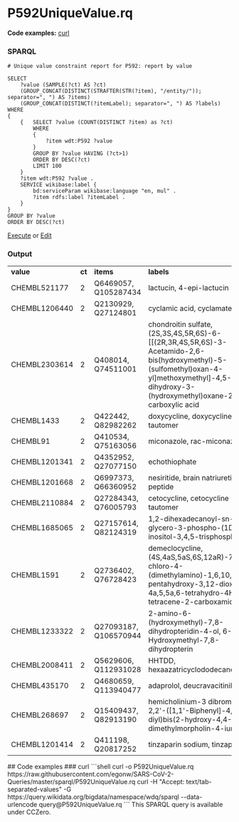 # P592UniqueValue.rq
**Code examples:** [curl](#curl)
### SPARQL
```sparql
# Unique value constraint report for P592: report by value

SELECT
    ?value (SAMPLE(?ct) AS ?ct)
    (GROUP_CONCAT(DISTINCT(STRAFTER(STR(?item), "/entity/")); separator=", ") AS ?items)
    (GROUP_CONCAT(DISTINCT(?itemLabel); separator=", ") AS ?labels)
WHERE
{
  	{ 	SELECT ?value (COUNT(DISTINCT ?item) as ?ct)
  		WHERE
  		{
  			?item wdt:P592 ?value
		}
    	GROUP BY ?value HAVING (?ct>1)
    	ORDER BY DESC(?ct)
    	LIMIT 100
	}
  	?item wdt:P592 ?value .
	SERVICE wikibase:label {
    	bd:serviceParam wikibase:language "en, mul" .
    	?item rdfs:label ?itemLabel .
  	}
}
GROUP BY ?value
ORDER BY DESC(?ct)
```
[Execute](https://query.wikidata.org/embed.html#%23%20Unique%20value%20constraint%20report%20for%20P592%3A%20report%20by%20value%0A%0ASELECT%0A%20%20%20%20%3Fvalue%20%28SAMPLE%28%3Fct%29%20AS%20%3Fct%29%0A%20%20%20%20%28GROUP_CONCAT%28DISTINCT%28STRAFTER%28STR%28%3Fitem%29%2C%20%22%2Fentity%2F%22%29%29%3B%20separator%3D%22%2C%20%22%29%20AS%20%3Fitems%29%0A%20%20%20%20%28GROUP_CONCAT%28DISTINCT%28%3FitemLabel%29%3B%20separator%3D%22%2C%20%22%29%20AS%20%3Flabels%29%0AWHERE%0A%7B%0A%20%20%09%7B%20%09SELECT%20%3Fvalue%20%28COUNT%28DISTINCT%20%3Fitem%29%20as%20%3Fct%29%0A%20%20%09%09WHERE%0A%20%20%09%09%7B%0A%20%20%09%09%09%3Fitem%20wdt%3AP592%20%3Fvalue%0A%09%09%7D%0A%20%20%20%20%09GROUP%20BY%20%3Fvalue%20HAVING%20%28%3Fct%3E1%29%0A%20%20%20%20%09ORDER%20BY%20DESC%28%3Fct%29%0A%20%20%20%20%09LIMIT%20100%0A%09%7D%0A%20%20%09%3Fitem%20wdt%3AP592%20%3Fvalue%20.%0A%09SERVICE%20wikibase%3Alabel%20%7B%0A%20%20%20%20%09bd%3AserviceParam%20wikibase%3Alanguage%20%22en%2C%20mul%22%20.%0A%20%20%20%20%09%3Fitem%20rdfs%3Alabel%20%3FitemLabel%20.%0A%20%20%09%7D%0A%7D%0AGROUP%20BY%20%3Fvalue%0AORDER%20BY%20DESC%28%3Fct%29%0A) or [Edit](https://query.wikidata.org/#%23%20Unique%20value%20constraint%20report%20for%20P592%3A%20report%20by%20value%0A%0ASELECT%0A%20%20%20%20%3Fvalue%20%28SAMPLE%28%3Fct%29%20AS%20%3Fct%29%0A%20%20%20%20%28GROUP_CONCAT%28DISTINCT%28STRAFTER%28STR%28%3Fitem%29%2C%20%22%2Fentity%2F%22%29%29%3B%20separator%3D%22%2C%20%22%29%20AS%20%3Fitems%29%0A%20%20%20%20%28GROUP_CONCAT%28DISTINCT%28%3FitemLabel%29%3B%20separator%3D%22%2C%20%22%29%20AS%20%3Flabels%29%0AWHERE%0A%7B%0A%20%20%09%7B%20%09SELECT%20%3Fvalue%20%28COUNT%28DISTINCT%20%3Fitem%29%20as%20%3Fct%29%0A%20%20%09%09WHERE%0A%20%20%09%09%7B%0A%20%20%09%09%09%3Fitem%20wdt%3AP592%20%3Fvalue%0A%09%09%7D%0A%20%20%20%20%09GROUP%20BY%20%3Fvalue%20HAVING%20%28%3Fct%3E1%29%0A%20%20%20%20%09ORDER%20BY%20DESC%28%3Fct%29%0A%20%20%20%20%09LIMIT%20100%0A%09%7D%0A%20%20%09%3Fitem%20wdt%3AP592%20%3Fvalue%20.%0A%09SERVICE%20wikibase%3Alabel%20%7B%0A%20%20%20%20%09bd%3AserviceParam%20wikibase%3Alanguage%20%22en%2C%20mul%22%20.%0A%20%20%20%20%09%3Fitem%20rdfs%3Alabel%20%3FitemLabel%20.%0A%20%20%09%7D%0A%7D%0AGROUP%20BY%20%3Fvalue%0AORDER%20BY%20DESC%28%3Fct%29%0A)


### Output
<table>
  <tr>
    <td><b>value</b></td>
    <td><b>ct</b></td>
    <td><b>items</b></td>
    <td><b>labels</b></td>
  </tr>
  <tr>
    <td>CHEMBL521177</td>
    <td>2</td>
    <td>Q6469057, Q105287434</td>
    <td>lactucin, 4-epi-lactucin</td>
  </tr>
  <tr>
    <td>CHEMBL1206440</td>
    <td>2</td>
    <td>Q2130929, Q27124801</td>
    <td>cyclamic acid, cyclamate</td>
  </tr>
  <tr>
    <td>CHEMBL2303614</td>
    <td>2</td>
    <td>Q408014, Q74511001</td>
    <td>chondroitin sulfate, (2S,3S,4S,5R,6S)-6-[[(2R,3R,4S,5R,6S)-3-Acetamido-2,6-bis(hydroxymethyl)-5-(sulfomethyl)oxan-4-yl]methoxymethyl]-4,5-dihydroxy-3-(hydroxymethyl)oxane-2-carboxylic acid</td>
  </tr>
  <tr>
    <td>CHEMBL1433</td>
    <td>2</td>
    <td>Q422442, Q82982262</td>
    <td>doxycycline, doxycycline tautomer</td>
  </tr>
  <tr>
    <td>CHEMBL91</td>
    <td>2</td>
    <td>Q410534, Q75163056</td>
    <td>miconazole, rac-miconazole</td>
  </tr>
  <tr>
    <td>CHEMBL1201341</td>
    <td>2</td>
    <td>Q4352952, Q27077150</td>
    <td>echothiophate</td>
  </tr>
  <tr>
    <td>CHEMBL1201668</td>
    <td>2</td>
    <td>Q6997373, Q66360952</td>
    <td>nesiritide, brain natriuretic peptide</td>
  </tr>
  <tr>
    <td>CHEMBL2110884</td>
    <td>2</td>
    <td>Q27284343, Q76005793</td>
    <td>cetocycline, cetocycline tautomer</td>
  </tr>
  <tr>
    <td>CHEMBL1685065</td>
    <td>2</td>
    <td>Q27157614, Q82124319</td>
    <td>1,2-dihexadecanoyl-sn-glycero-3-phospho-(1D-myo-inositol-3,4,5-trisphosphate)</td>
  </tr>
  <tr>
    <td>CHEMBL1591</td>
    <td>2</td>
    <td>Q2736402, Q76728423</td>
    <td>demeclocycline, (4S,4aS,5aS,6S,12aR)-7-chloro-4-(dimethylamino)-1,6,10,11,12a-pentahydroxy-3,12-dioxo-4a,5,5a,6-tetrahydro-4H-tetracene-2-carboxamide</td>
  </tr>
  <tr>
    <td>CHEMBL1233322</td>
    <td>2</td>
    <td>Q27093187, Q106570944</td>
    <td>2-amino-6-(hydroxymethyl)-7,8-dihydropteridin-4-ol, 6-Hydroxymethyl-7,8-dihydropterin</td>
  </tr>
  <tr>
    <td>CHEMBL2008411</td>
    <td>2</td>
    <td>Q5629606, Q112931028</td>
    <td>HHTDD, hexaazatricyclododecanedione</td>
  </tr>
  <tr>
    <td>CHEMBL435170</td>
    <td>2</td>
    <td>Q4680659, Q113940477</td>
    <td>adaprolol, deucravacitinib</td>
  </tr>
  <tr>
    <td>CHEMBL268697</td>
    <td>2</td>
    <td>Q15409437, Q82913190</td>
    <td>hemicholinium-3 dibromide, 2,2'-([1,1'-Biphenyl]-4,4'-diyl)bis(2-hydroxy-4,4-dimethylmorpholin-4-ium)</td>
  </tr>
  <tr>
    <td>CHEMBL1201414</td>
    <td>2</td>
    <td>Q411198, Q20817252</td>
    <td>tinzaparin sodium, tinzaparin</td>
  </tr>
</table>
## Code examples
### curl
```shell
curl -o P592UniqueValue.rq https://raw.githubusercontent.com/egonw/SARS-CoV-2-Queries/master/sparql/P592UniqueValue.rq
curl -H "Accept: text/tab-separated-values" -G https://query.wikidata.org/bigdata/namespace/wdq/sparql --data-urlencode query@P592UniqueValue.rq
```
This SPARQL query is available under CCZero.
